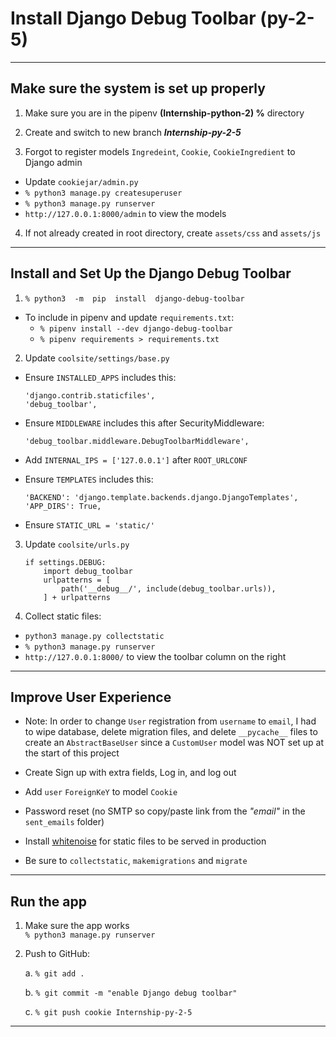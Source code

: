 # Install Django Debug Toolbar (py-2-5)  
  
---  
  
## Make sure the system is set up properly  
  
1. Make sure you are in the pipenv **(Internship-python-2) %** directory  
  
2. Create and switch to new branch ***Internship-py-2-5***  
  
3. Forgot to register models `Ingredeint`, `Cookie`, `CookieIngredient` to Django admin  
  
- Update `cookiejar/admin.py`  
- `% python3 manage.py createsuperuser`  
- `% python3 manage.py runserver`  
- `http://127.0.0.1:8000/admin` to view the models  
  
4. If not already created in root directory, create `assets/css` and `assets/js`  
  
---  
  
## Install and Set Up the Django Debug Toolbar  
  
1. `% python3  -m  pip  install  django-debug-toolbar`  
  
- To include in pipenv and update `requirements.txt`:  
	- `% pipenv install --dev django-debug-toolbar`  
	- `% pipenv requirements > requirements.txt`  
  
2. Update `coolsite/settings/base.py`  
  
- Ensure `INSTALLED_APPS` includes this:  
	```
	'django.contrib.staticfiles',  
	'debug_toolbar',
	```  
  
- Ensure `MIDDLEWARE` includes this after SecurityMiddleware:  
	```
	'debug_toolbar.middleware.DebugToolbarMiddleware',
	```  
  
- Add `INTERNAL_IPS = ['127.0.0.1']` after `ROOT_URLCONF`  
  
- Ensure `TEMPLATES` includes this:  
	```
	'BACKEND': 'django.template.backends.django.DjangoTemplates',
	'APP_DIRS': True,
	```  
  
- Ensure `STATIC_URL = 'static/'`  
  
3. Update `coolsite/urls.py`  
	```
	if settings.DEBUG:  
	    import debug_toolbar  
	    urlpatterns = [  
	        path('__debug__/', include(debug_toolbar.urls)),  
	    ] + urlpatterns
	```  
  
4. Collect static files:  
  
- `python3 manage.py collectstatic`  
- `% python3 manage.py runserver`  
- `http://127.0.0.1:8000/` to view the toolbar column on the right  
  
---  
  
## Improve User Experience  
  
- Note: In order to change `User` registration from `username` to `email`, I had to wipe database, delete migration files, and delete `__pycache__` files to create  an `AbstractBaseUser` since a `CustomUser` model was NOT set up at the start of this project  
  
- Create Sign up with extra fields, Log in, and log out  
  
- Add `user` `ForeignKeY` to model `Cookie`  
  
- Password reset (no SMTP so copy/paste link from the *"email"*  in the `sent_emails` folder)  
  
- Install [whitenoise](https://whitenoise.readthedocs.io/en/latest/django.html) for static files to be served in production  
  
- Be sure to `collectstatic`, `makemigrations` and `migrate`  
  
---  
  

## Run the app  
  
1. Make sure the app works  
	`% python3 manage.py runserver`  
  
2. Push to GitHub:  
 
	a. `% git add .`  
  
	b. `% git commit -m "enable Django debug toolbar"`   
  
	c. `% git push cookie Internship-py-2-5`  
  
---  
  